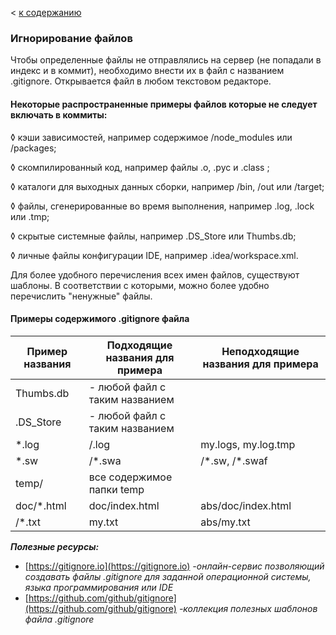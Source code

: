 < [к содержанию](./readme.md)
### Игнорирование файлов

Чтобы определенные файлы не отправлялись на сервер (не попадали в индекс и в коммит), необходимо внести их в файл с названием .gitignore. Открывается файл в любом текстовом редакторе. 

#### **Некоторые распространенные примеры файлов которые не следует включать в коммиты:**

&#9674; кэши зависимостей, например содержимое /node_modules или /packages;

&#9674; скомпилированный код, например файлы .o, .pyc и .class ;

&#9674; каталоги для выходных данных сборки, например /bin, /out или /target;

&#9674; файлы, сгенерированные во время выполнения, например .log, .lock или .tmp;

&#9674; скрытые системные файлы, например .DS_Store или Thumbs.db;

&#9674; личные файлы конфигурации IDE, например .idea/workspace.xml.

Для более удобного перечисления всех имен файлов, существуют шаблоны. В соответствии с которыми, можно более удобно перечислить "ненужные" файлы. 

#### **Примеры содержимого .gitignore файла**

| Пример названия | Подходящие названия для примера | Неподходящие названия для примера |
|-----------------|---------------------------------|-----------------------------------|
| Thumbs.db       | - любой файл с таким названием  |                                   |
| .DS_Store       | - любой файл с таким названием  |                                   |
| *.log           | /.log                           | my.logs, my.log.tmp               |
| *.sw            | /*.swa                          | /\*.sw, /*.swaf                    |
| temp/           | все содержимое папки temp       |                                   |
| doc/*.html      | doc/index.html                  | abs/doc/index.html                |
| /*.txt          | my.txt                          | abs/my.txt                        |



***Полезные ресурсы:***
+ [https://gitignore.io](https://gitignore.io)
   *-онлайн-сервис позволяющий создавать файлы .gitignore для заданной операционной системы, языка программирования или IDE*
+ [https://github.com/github/gitignore](https://github.com/github/gitignore)
   *-коллекция полезных шаблонов файла .gitignore*